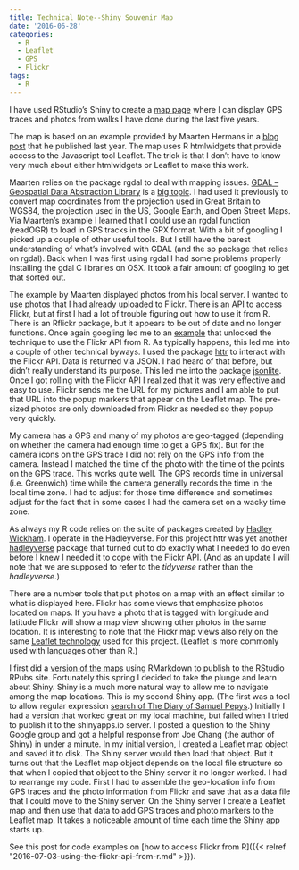 ```yaml
---
title: Technical Note--Shiny Souvenir Map
date: '2016-06-28'
categories:
  - R
  - Leaflet
  - GPS
  - Flickr
tags:
  - R
---
```

I have used RStudio’s Shiny to create a [map page](https://goldin.shinyapps.io/Walks/) where I can display GPS traces and photos from walks I have done during the last five years.

The map is based on an example provided by Maarten Hermans in  a [blog post](http://mhermans.net/hiking-gpx-r-leaflet.html) that he published last year. The map uses R htmlwidgets that provide access to the Javascript tool Leaflet. The trick is that I don’t have to know very much about either htmlwidgets or Leaflet to make this work.

Maarten relies on the package rgdal to deal with mapping issues. [GDAL – Geospatial Data Abstraction Library](http://www.gdal.org/) is a [big topic](http://www.osgeo.org/gdal_ogr). I had used it previously to convert map coordinates from the projection used in Great Britain to WGS84, the projection used in the US, Google Earth, and Open Street Maps. Via Maarten’s example I learned that I could use an rgdal function (readOGR) to load in GPS tracks in the GPX format. With a bit of googling I picked up a couple of other useful tools. But I still have the barest understanding of what’s involved with GDAL (and the sp package that relies on rgdal). Back when I was first using rgdal I had some problems properly installing the gdal C libraries on OSX. It took a fair amount of googling to get that sorted out.

The example by Maarten displayed photos from his local server. I wanted to use photos that I had already uploaded to Flickr. There is an API to access Flickr, but at first I had a lot of trouble figuring out how to use it from R. There is an Rflickr package, but it appears to be out of date and no longer functions. Once again googling led me to an [example](http://timelyportfolio.github.io/rCharts_Rflickr/iso_httr.html) that unlocked the technique to use the Flickr API from R. As typically happens, this led me into a couple of other technical byways. I used the package [httr](https://cran.r-project.org/web/packages/httr/index.html) to interact with the Flickr API. Data is returned via JSON. I had heard of that before, but didn’t really understand its purpose. This led me into the package [jsonlite](https://cran.r-project.org/web/packages/jsonlite/vignettes/json-aaquickstart.html). Once I got rolling with the Flickr API I realized that it was very effective and easy to use. Flickr sends me the URL for my pictures and I am able to put that URL into the popup markers that appear on the Leaflet map. The pre-sized photos are only downloaded from Flickr as needed so they popup very quickly.

My camera has a GPS and many of my photos are geo-tagged (depending on whether the camera had enough time to get a GPS fix). But for the camera icons on the GPS trace I did not rely on the GPS info from the camera. Instead I matched the time of the photo with the time of the points on the GPS trace. This works quite well. The GPS records time in universal (i.e. Greenwich) time while the camera generally records the time in the local time zone. I had to adjust for those time difference and sometimes adjust for the fact that in some cases I had the camera set on a wacky time zone.

As always my R code relies on the suite of packages created by [Hadley Wickham](http://priceonomics.com/hadley-wickham-the-man-who-revolutionized-r/). I operate in the Hadleyverse. For this project httr was yet another [hadleyverse](http://adolfoalvarez.cl/the-hitchhikers-guide-to-the-hadleyverse/) package that turned out to do exactly what I needed to do even before I knew I needed it to cope with the Flickr API. (And as an update I will note that we are supposed to refer to the *tidyverse* rather than the *hadleyverse*.)

There are a number tools that put photos on a map with an effect similar to what is displayed here. Flickr has some views that emphasize photos located on maps. If you have a photo that is tagged with longitude and latitude Flickr will show a map view showing other photos in the same location. It is interesting to note that the Flickr map views also rely on the same [Leaflet technology](http://leafletjs.com/) used for this project. (Leaflet is more commonly used with languages other than R.)

I first did a [version of the maps](http://rpubs.com/JohnGoldin/149745) using RMarkdown to publish to the RStudio RPubs site. Fortunately this spring I decided to take the plunge and learn about Shiny. Shiny is a much more natural way to allow me to navigate among the map locations. This is my second Shiny app. (The first was a tool to allow regular expression [search of The Diary of Samuel Pepys](https://goldin.shinyapps.io/Search_Pepys/).) Initially I had a version that worked great on my local machine, but failed when I tried to publish it to the shinyapps.io server. I posted a question to the Shiny Google group and got a helpful response from Joe Chang (the author of Shiny) in under a minute. In my initial version, I created a Leaflet map object and saved it to disk. The Shiny server would then load that object. But it turns out that the Leaflet map object depends on the local file structure so that when I copied that object to the Shiny server it no longer worked. I had to rearrange my code. First I had to assemble the geo-location info from GPS traces and the photo information from Flickr and save that as a data file that I could move to the Shiny server. On the Shiny server I create a Leaflet map and then use that data to add GPS traces and photo markers to the Leaflet map. It takes a noticeable amount of time each time the Shiny app starts up.

See this post for code examples on [how to access Flickr from R]({{< relref "2016-07-03-using-the-flickr-api-from-r.md" >}}).
